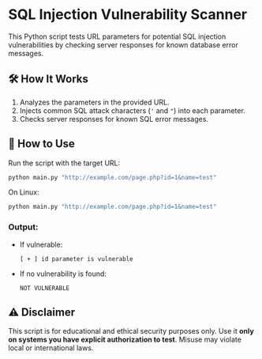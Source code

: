 # SQL Injection Vulnerability Scanner

This Python script tests URL parameters for potential SQL injection vulnerabilities by checking server responses for known database error messages.


## 🛠️ How It Works

1. Analyzes the parameters in the provided URL.
2. Injects common SQL attack characters (`'` and `"`) into each parameter.
3. Checks server responses for known SQL error messages.


## 🚀 How to Use

   Run the script with the target URL:
   
   ```bash
   python main.py "http://example.com/page.php?id=1&name=test"
   ```
   On Linux:
   
   ```bash
   python main.py "http://example.com/page.php?id=1&name=test"
   ```

### Output:
- If vulnerable:
  
  ```
  [ + ] id parameter is vulnerable
  ```
- If no vulnerability is found:
  
  ```
  NOT VULNERABLE
  ```

## ⚠️ Disclaimer

This script is for educational and ethical security purposes only. Use it **only on systems you have explicit authorization to test**. Misuse may violate local or international laws.

